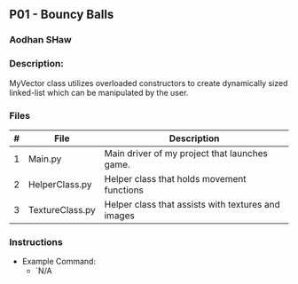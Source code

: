 ## P01 - Bouncy Balls
### Aodhan SHaw
### Description:

MyVector class utilizes overloaded constructors to create dynamically sized linked-list which can be manipulated by the user. 
### Files

|   #   | File            | Description                                        |
| :---: | --------------- | -------------------------------------------------- |
|   1   | Main.py         | Main driver of my project that launches game.      |
|   2   | HelperClass.py  | Helper class that holds movement functions         |
|   3   | TextureClass.py | Helper class that assists with textures and images |

### Instructions


- Example Command:
    - `N/A


